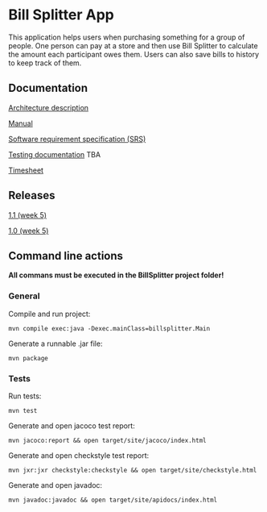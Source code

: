 # Bill Splitter App
This application helps users when purchasing something for a group of people. One person can pay at a store and then use Bill Splitter to calculate the amount each participant owes them. Users can also save bills to history to keep track of them.
## Documentation

[Architecture description](documentation/architecture.md)

[Manual](documentation/manual.md)

[Software requirement specification (SRS)](documentation/srs.md)

[Testing documentation](documentation/testing.md) TBA

[Timesheet](documentation/timesheet.md)

## Releases

[1.1 (week 5)](https://github.com/samumakinen/ot-harjoitustyo/releases/tag/1.1)

[1.0 (week 5)](https://github.com/samumakinen/ot-harjoitustyo/releases/tag/1.0)

## Command line actions
**All commans must be executed in the BillSplitter project folder!**
### General
Compile and run project:
```
mvn compile exec:java -Dexec.mainClass=billsplitter.Main
```
Generate a runnable .jar file:
```
mvn package
```
### Tests
Run tests:
```
mvn test
```
Generate and open jacoco test report:
```
mvn jacoco:report && open target/site/jacoco/index.html
```
Generate and open checkstyle test report:
```
mvn jxr:jxr checkstyle:checkstyle && open target/site/checkstyle.html
```
Generate and open javadoc:
```
mvn javadoc:javadoc && open target/site/apidocs/index.html
```

